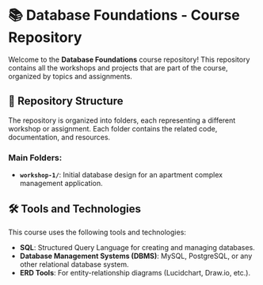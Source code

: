 # 📚 Database Foundations - Course Repository

Welcome to the **Database Foundations** course repository! This repository contains all the workshops and projects that are part of the course, organized by topics and assignments.

## 📂 Repository Structure

The repository is organized into folders, each representing a different workshop or assignment. Each folder contains the related code, documentation, and resources.

### Main Folders:
- **`workshop-1/`**: Initial database design for an apartment complex management application.


## 🛠️ Tools and Technologies

This course uses the following tools and technologies:
- **SQL**: Structured Query Language for creating and managing databases.
- **Database Management Systems (DBMS)**: MySQL, PostgreSQL, or any other relational database system.
- **ERD Tools**: For entity-relationship diagrams (Lucidchart, Draw.io, etc.).

